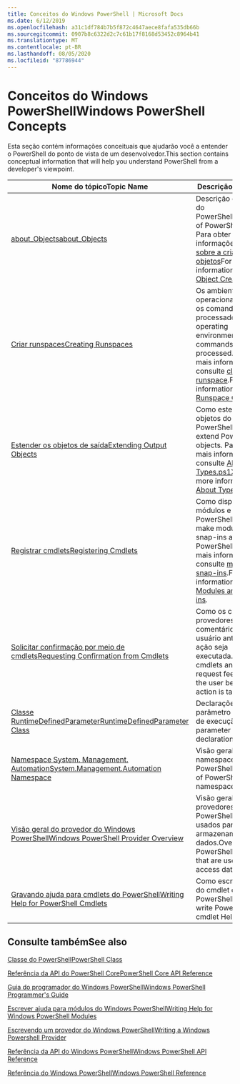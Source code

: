 ```yaml
---
title: Conceitos do Windows PowerShell | Microsoft Docs
ms.date: 6/12/2019
ms.openlocfilehash: a31c1df784b7b5f872c4647aece8fafa535db66b
ms.sourcegitcommit: 0907b8c6322d2c7c61b17f8168d53452c8964b41
ms.translationtype: MT
ms.contentlocale: pt-BR
ms.lasthandoff: 08/05/2020
ms.locfileid: "87786944"
---
```

# <a name="windows-powershell-concepts"></a><span data-ttu-id="b835b-102">Conceitos do Windows PowerShell</span><span class="sxs-lookup"><span data-stu-id="b835b-102">Windows PowerShell Concepts</span></span>

<span data-ttu-id="b835b-103">Esta seção contém informações conceituais que ajudarão você a entender o PowerShell do ponto de vista de um desenvolvedor.</span><span class="sxs-lookup"><span data-stu-id="b835b-103">This section contains conceptual information that will help you understand PowerShell from a developer's viewpoint.</span></span>

|<span data-ttu-id="b835b-104">Nome do tópico</span><span class="sxs-lookup"><span data-stu-id="b835b-104">Topic Name</span></span>|<span data-ttu-id="b835b-105">Descrição</span><span class="sxs-lookup"><span data-stu-id="b835b-105">Description</span></span>|
|----------------|-----------------|
|[<span data-ttu-id="b835b-106">about_Objects</span><span class="sxs-lookup"><span data-stu-id="b835b-106">about_Objects</span></span>](/powershell/module/microsoft.powershell.core/about/about_objects)|<span data-ttu-id="b835b-107">Descrição de objetos do PowerShell.</span><span class="sxs-lookup"><span data-stu-id="b835b-107">Description of PowerShell objects.</span></span> <span data-ttu-id="b835b-108">Para obter mais informações, consulte [sobre a criação de objetos](/powershell/module/microsoft.powershell.core/about/about_object_creation)</span><span class="sxs-lookup"><span data-stu-id="b835b-108">For more information, see [About Object Creation](/powershell/module/microsoft.powershell.core/about/about_object_creation)</span></span>|
|[<span data-ttu-id="b835b-109">Criar runspaces</span><span class="sxs-lookup"><span data-stu-id="b835b-109">Creating Runspaces</span></span>](../hosting/creating-runspaces.md)|<span data-ttu-id="b835b-110">Os ambientes operacionais em que os comandos são processados.</span><span class="sxs-lookup"><span data-stu-id="b835b-110">The operating environments where commands are processed.</span></span> <span data-ttu-id="b835b-111">Para obter mais informações, consulte [classe de runspace](/dotnet/api/system.management.automation.runspaces.runspace).</span><span class="sxs-lookup"><span data-stu-id="b835b-111">For more information, see [Runspace Class](/dotnet/api/system.management.automation.runspaces.runspace).</span></span>|
|[<span data-ttu-id="b835b-112">Estender os objetos de saída</span><span class="sxs-lookup"><span data-stu-id="b835b-112">Extending Output Objects</span></span>](../cmdlet/extending-output-objects.md)|<span data-ttu-id="b835b-113">Como estender objetos do PowerShell.</span><span class="sxs-lookup"><span data-stu-id="b835b-113">How to extend PowerShell objects.</span></span> <span data-ttu-id="b835b-114">Para obter mais informações, consulte [About Types.ps1XML](/powershell/module/microsoft.powershell.core/about/about_types.ps1xml)</span><span class="sxs-lookup"><span data-stu-id="b835b-114">For more information, see [About Types.ps1xml](/powershell/module/microsoft.powershell.core/about/about_types.ps1xml)</span></span>|
|[<span data-ttu-id="b835b-115">Registrar cmdlets</span><span class="sxs-lookup"><span data-stu-id="b835b-115">Registering Cmdlets</span></span>](../cmdlet/registering-cmdlets.md)|<span data-ttu-id="b835b-116">Como disponibilizar módulos e snap-ins no PowerShell.</span><span class="sxs-lookup"><span data-stu-id="b835b-116">How to make modules and snap-ins available in PowerShell.</span></span> <span data-ttu-id="b835b-117">Para obter mais informações, consulte [módulos e snap-ins](../cmdlet/modules-and-snap-ins.md).</span><span class="sxs-lookup"><span data-stu-id="b835b-117">For more information, see [Modules and Snap-ins](../cmdlet/modules-and-snap-ins.md).</span></span>|
|[<span data-ttu-id="b835b-118">Solicitar confirmação por meio de cmdlets</span><span class="sxs-lookup"><span data-stu-id="b835b-118">Requesting Confirmation from Cmdlets</span></span>](../cmdlet/requesting-confirmation-from-cmdlets.md)|<span data-ttu-id="b835b-119">Como os cmdlets e provedores solicitam comentários do usuário antes que uma ação seja executada.</span><span class="sxs-lookup"><span data-stu-id="b835b-119">How cmdlets and providers request feedback from the user before an action is taken.</span></span>|
|[<span data-ttu-id="b835b-120">Classe RuntimeDefinedParameter</span><span class="sxs-lookup"><span data-stu-id="b835b-120">RuntimeDefinedParameter Class</span></span>](/dotnet/api/system.management.automation.runtimedefinedparameter)|<span data-ttu-id="b835b-121">Declarações de parâmetro de tempo de execução.</span><span class="sxs-lookup"><span data-stu-id="b835b-121">Runtime parameter declarations.</span></span>|
|[<span data-ttu-id="b835b-122">Namespace System. Management. Automation</span><span class="sxs-lookup"><span data-stu-id="b835b-122">System.Management.Automation Namespace</span></span>](/dotnet/api/System.Management.Automation)|<span data-ttu-id="b835b-123">Visão geral dos namespaces da API do PowerShell.</span><span class="sxs-lookup"><span data-stu-id="b835b-123">Overview of PowerShell API namespaces.</span></span>|
|[<span data-ttu-id="b835b-124">Visão geral do provedor do Windows PowerShell</span><span class="sxs-lookup"><span data-stu-id="b835b-124">Windows PowerShell Provider Overview</span></span>](../provider/windows-powershell-provider-overview.md)|<span data-ttu-id="b835b-125">Visão geral sobre provedores do PowerShell que são usados para acessar armazenamentos de dados.</span><span class="sxs-lookup"><span data-stu-id="b835b-125">Overview about PowerShell providers that are used to access data stores.</span></span>|
|[<span data-ttu-id="b835b-126">Gravando ajuda para cmdlets do PowerShell</span><span class="sxs-lookup"><span data-stu-id="b835b-126">Writing Help for PowerShell Cmdlets</span></span>](../help/writing-help-for-windows-powershell-cmdlets.md)|<span data-ttu-id="b835b-127">Como escrever a ajuda do cmdlet do PowerShell.</span><span class="sxs-lookup"><span data-stu-id="b835b-127">How to write PowerShell cmdlet Help.</span></span>|

## <a name="see-also"></a><span data-ttu-id="b835b-128">Consulte também</span><span class="sxs-lookup"><span data-stu-id="b835b-128">See also</span></span>

[<span data-ttu-id="b835b-129">Classe do PowerShell</span><span class="sxs-lookup"><span data-stu-id="b835b-129">PowerShell Class</span></span>](/dotnet/api/system.management.automation.powershell)

[<span data-ttu-id="b835b-130">Referência da API do PowerShell Core</span><span class="sxs-lookup"><span data-stu-id="b835b-130">PowerShell Core API Reference</span></span>](/dotnet/api/?view=pscore-6.2.0)

[<span data-ttu-id="b835b-131">Guia do programador do Windows PowerShell</span><span class="sxs-lookup"><span data-stu-id="b835b-131">Windows PowerShell Programmer's Guide</span></span>](windows-powershell-programmer-s-guide.md)

[<span data-ttu-id="b835b-132">Escrever ajuda para módulos do Windows PowerShell</span><span class="sxs-lookup"><span data-stu-id="b835b-132">Writing Help for Windows PowerShell Modules</span></span>](../module/writing-help-for-windows-powershell-modules.md)

[<span data-ttu-id="b835b-133">Escrevendo um provedor do Windows PowerShell</span><span class="sxs-lookup"><span data-stu-id="b835b-133">Writing a Windows Powershell Provider</span></span>](../provider/writing-a-windows-powershell-provider.md)

[<span data-ttu-id="b835b-134">Referência da API do Windows PowerShell</span><span class="sxs-lookup"><span data-stu-id="b835b-134">Windows PowerShell API Reference</span></span>](/dotnet/api/?view=powershellsdk-1.1.0)

[<span data-ttu-id="b835b-135">Referência do Windows PowerShell</span><span class="sxs-lookup"><span data-stu-id="b835b-135">Windows PowerShell Reference</span></span>](../windows-powershell-reference.md)

